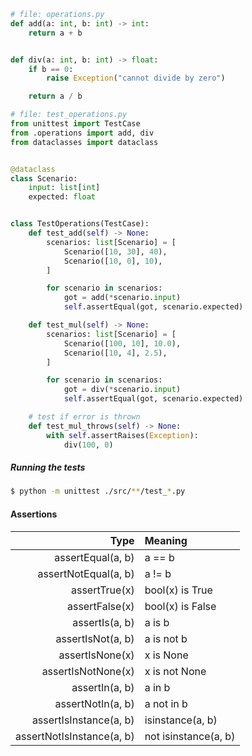 ```python
# file: operations.py
def add(a: int, b: int) -> int:
    return a + b


def div(a: int, b: int) -> float:
    if b == 0:
        raise Exception("cannot divide by zero")

    return a / b
```

```python
# file: test_operations.py
from unittest import TestCase
from .operations import add, div
from dataclasses import dataclass


@dataclass
class Scenario:
    input: list[int]
    expected: float


class TestOperations(TestCase):
    def test_add(self) -> None:
        scenarios: list[Scenario] = [
            Scenario([10, 30], 40),
            Scenario([10, 0], 10),
        ]

        for scenario in scenarios:
            got = add(*scenario.input)
            self.assertEqual(got, scenario.expected)

    def test_mul(self) -> None:
        scenarios: list[Scenario] = [
            Scenario([100, 10], 10.0),
            Scenario([10, 4], 2.5),
        ]

        for scenario in scenarios:
            got = div(*scenario.input)
            self.assertEqual(got, scenario.expected)

    # test if error is thrown
    def test_mul_throws(self) -> None:
        with self.assertRaises(Exception):
            div(100, 0)
```


##### Running the tests
```bash
$ python -m unittest ./src/**/test_*.py
```


#### Assertions
| Type | Meaning |  
| -------: | :------ |  
| assertEqual(a, b) | a == b |
| assertNotEqual(a, b) | a != b | 
| assertTrue(x) | bool(x) is True |
| assertFalse(x) | bool(x) is False |
| assertIs(a, b) | a is b |
| assertIsNot(a, b) | a is not b |
| assertIsNone(x) | x is None  |
| assertIsNotNone(x) | x is not None |
| assertIn(a, b) | a in b  |
| assertNotIn(a, b) | a not in b  |
| assertIsInstance(a, b) | isinstance(a, b)  |
| assertNotIsInstance(a, b) | not isinstance(a, b)  |

